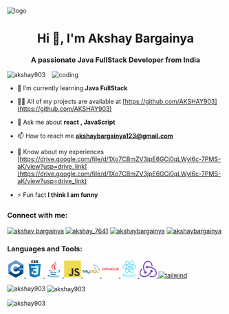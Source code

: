 ![logo](https://cdn.fs.teachablecdn.com/wE1cAsKbT8OqwTBnswkw)
<h1 align="center">Hi 👋, I'm Akshay Bargainya</h1>
<h3 align="center">A passionate Java FullStack Developer from India</h3>

<img align="right" alt="coding" width="400" src="https://user-images.githubusercontent.com/55389276/140866485-8fb1c876-9a8f-4d6a-98dc-08c4981eaf70.gif">

<p align="left"> <img src="https://komarev.com/ghpvc/?username=akshay903&label=Profile%20views&color=0e75b6&style=flat" alt="akshay903" /> </p>

- 🌱 I’m currently learning **Java FullStack**

- 👨‍💻 All of my projects are available at [https://github.com/AKSHAY903](https://github.com/AKSHAY903)

- 💬 Ask me about **react , JavaScript**

- 📫 How to reach me **akshaybargainya123@gmail.com**

- 📄 Know about my experiences [https://drive.google.com/file/d/1Xo7CBmZV3jpE6GCi0qLWyl6c-7PMS-aK/view?usp=drive_link](https://drive.google.com/file/d/1Xo7CBmZV3jpE6GCi0qLWyl6c-7PMS-aK/view?usp=drive_link)

- ⚡ Fun fact **I think I am funny**

<h3 align="left">Connect with me:</h3>
<p align="left">
<a href="https://linkedin.com/in/akshay bargainya" target="blank"><img align="center" src="https://raw.githubusercontent.com/rahuldkjain/github-profile-readme-generator/master/src/images/icons/Social/linked-in-alt.svg" alt="akshay bargainya" height="30" width="40" /></a>
<a href="https://instagram.com/akshay_7641" target="blank"><img align="center" src="https://raw.githubusercontent.com/rahuldkjain/github-profile-readme-generator/master/src/images/icons/Social/instagram.svg" alt="akshay_7641" height="30" width="40" /></a>
<a href="https://www.leetcode.com/akshaybargainya" target="blank"><img align="center" src="https://raw.githubusercontent.com/rahuldkjain/github-profile-readme-generator/master/src/images/icons/Social/leet-code.svg" alt="akshaybargainya" height="30" width="40" /></a>
<a href="https://auth.geeksforgeeks.org/user/akshaybargainya" target="blank"><img align="center" src="https://raw.githubusercontent.com/rahuldkjain/github-profile-readme-generator/master/src/images/icons/Social/geeks-for-geeks.svg" alt="akshaybargainya" height="30" width="40" /></a>
</p>

<h3 align="left">Languages and Tools:</h3>
<p align="left"> <a href="https://www.w3schools.com/cpp/" target="_blank" rel="noreferrer"> <img src="https://raw.githubusercontent.com/devicons/devicon/master/icons/cplusplus/cplusplus-original.svg" alt="cplusplus" width="40" height="40"/> </a> <a href="https://www.w3schools.com/css/" target="_blank" rel="noreferrer"> <img src="https://raw.githubusercontent.com/devicons/devicon/master/icons/css3/css3-original-wordmark.svg" alt="css3" width="40" height="40"/> </a> <a href="https://www.java.com" target="_blank" rel="noreferrer"> <img src="https://raw.githubusercontent.com/devicons/devicon/master/icons/java/java-original.svg" alt="java" width="40" height="40"/> </a> <a href="https://developer.mozilla.org/en-US/docs/Web/JavaScript" target="_blank" rel="noreferrer"> <img src="https://raw.githubusercontent.com/devicons/devicon/master/icons/javascript/javascript-original.svg" alt="javascript" width="40" height="40"/> </a> <a href="https://www.mysql.com/" target="_blank" rel="noreferrer"> <img src="https://raw.githubusercontent.com/devicons/devicon/master/icons/mysql/mysql-original-wordmark.svg" alt="mysql" width="40" height="40"/> </a> <a href="https://www.oracle.com/" target="_blank" rel="noreferrer"> <img src="https://raw.githubusercontent.com/devicons/devicon/master/icons/oracle/oracle-original.svg" alt="oracle" width="40" height="40"/> </a> <a href="https://reactjs.org/" target="_blank" rel="noreferrer"> <img src="https://raw.githubusercontent.com/devicons/devicon/master/icons/react/react-original-wordmark.svg" alt="react" width="40" height="40"/> </a> <a href="https://redux.js.org" target="_blank" rel="noreferrer"> <img src="https://raw.githubusercontent.com/devicons/devicon/master/icons/redux/redux-original.svg" alt="redux" width="40" height="40"/> </a> <a href="https://tailwindcss.com/" target="_blank" rel="noreferrer"> <img src="https://www.vectorlogo.zone/logos/tailwindcss/tailwindcss-icon.svg" alt="tailwind" width="40" height="40"/> </a> </p>

<p><img align="left" src="https://github-readme-stats.vercel.app/api/top-langs?username=akshay903&show_icons=true&locale=en&layout=compact" alt="akshay903" /></p>

<p>&nbsp;<img align="center" src="https://github-readme-stats.vercel.app/api?username=akshay903&show_icons=true&locale=en" alt="akshay903" /></p>

<p><img align="center" src="https://github-readme-streak-stats.herokuapp.com/?user=akshay903&" alt="akshay903" /></p>

